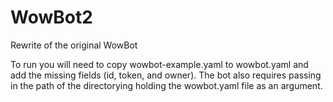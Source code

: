 # WowBot2
Rewrite of the original WowBot

To run you will need to copy wowbot-example.yaml to wowbot.yaml and add the missing fields (id, token, and owner). The bot also requires passing in the path of the directorying holding the wowbot.yaml file as an argument.